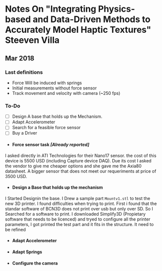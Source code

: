 # Notes On "Integrating Physics-based and Data-Driven Methods to Accurately Model Haptic Textures"  Steeven Villa


## Mar 2018

### Last definitions

- Force Will be induced with springs
- Initial measurements without force sensor
- Track movement and velocity with camera (~250 fps)

### To-Do

* [ ] Design A base that holds up the Mechanism.
* [ ] Adapt Accelerometer
* [ ] Search for a feasible force sensor
* [ ] Buy a Driver

- #### Force sensor task *[Already reported]*
I asked directly in ATI Technologies for their Nano17 sensor. the cost of this device is 5500 USD (including Capture device DAQ). Due its cost I asked the vendor to give me cheaper options and she gave me the Axia80 datasheet. A bigger sensor that does not meet our requeriments at price of 3500 USD.

- #### Design a Base that holds up the mechanism

I Started Designin the base. I Drew a sample part ```Mountv1.stl``` to test the new 3D printer. I found difficulties when trying to print. First i found that the standar software of BCN3D does not print over usb but only over SD. So I Searched for a software to print. I downloaded Simplify3D (Propietary software that needs to be licenced) and tryed to configure all the printer parameters, I got printed the test part and it fits in the structure. It need to be refined


- #### Adapt Accelerometer

- #### Adapt Springs

- #### Configure the camera

